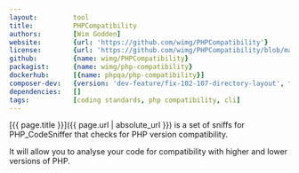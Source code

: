 ```yaml
---
layout:         tool
title:          PHPCompatibility
authors:        [Wim Godden]
website:        {url: 'https://github.com/wimg/PHPCompatibility'}
license:        {url: 'https://github.com/wimg/PHPCompatibility/blob/master/LICENSE', label: 'GNU Lesser General Public License v3.0 (LGPL)'}
github:         {name: wimg/PHPCompatibility}
packagist:      {name: wimg/php-compatibility}               
dockerhub:      [{name: phpqa/php-compatibility}]     
composer-dev:   {version: 'dev-feature/fix-102-107-directory-layout', further-instructions: {'Inform PHPCS about the new standard': 'php vendor/bin/phpcs --config-set installed_paths vendor/wimg/php-compatibility'}, command: 'vendor/bin/phpcs --standard=PHPCompatibility'} 
dependencies:   []
tags:           [coding standards, php compatibility, cli]
---
```


[{{ page.title }}]({{ page.url | absolute_url }}) is a set of sniffs for PHP_CodeSniffer that checks for PHP version compatibility.

<!--more--> 

It will allow you to analyse your code for compatibility with higher and lower versions of PHP.
